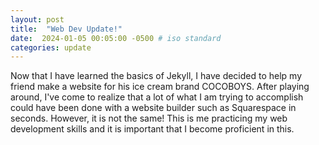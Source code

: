 ```yaml
---
layout: post
title:  "Web Dev Update!"
date:  2024-01-05 00:05:00 -0500 # iso standard
categories: update
---
```


Now that I have learned the basics of Jekyll, I have decided to help my friend make a website for his ice cream brand COCOBOYS. After playing around, I've come to realize that a lot of what I am trying to accomplish could have been done with a website builder such as Squarespace in seconds. However, it is not the same! This is me practicing my web development skills and it is important that I become proficient in this. 
